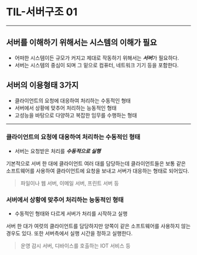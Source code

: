 # TIL-서버구조 01

---

## 서버를 이해하기 위해서는 시스템의 이해가 필요

- 어떠한 시스템이든 규모가 커지고 제대로 작동하기 위해서는 ***서버***가 필요하다.
- 서버는 시스템의 중심이 되며 그 밑으로 컴퓨터, 네트워크 기기 등을 포함한다.

## 서버의 이용형태 3가지

- 클라이언트의 요청에 대응하여 처리하는 수동적인 형태
- 서버에서 상황에 맞추어 처리하는 능동적인 형태
- 고성능을 바탕으로 다양하고 복잡한 임무를 수행하는 형태

---

### 클라이언트의 요청에 대응하여 처리하는 수동적인 형태

- 서버는 요청받은 처리를 ***수동적으로 실행***

기본적으로 서버 한 대에 클라이언트 여러 대를 담당하는데 클라이언트들은 보통 같은 소프트웨어를 사용하여 클라이언트에 요청을 보내고 서버가 대응하는 형태로 되어있다.

> 파일이나 웹 서버, 이메일 서버, 프린트 서버 등

### 서버에서 상황에 맞추어 처리하는 능동적인 형태

- 수동적인 형태와 다르게 서버가 처리를 시작하고 실행

서버 한 대가 여럿의 클라이언트를 담당하지만 양쪽이 같은 소프트웨어를 사용하지 않는 경우도 있다. 또한 서버측에서 실행 시간을 정하고 실행한다.

> 운영 감시 서버, 디바이스를 호출하는 IOT 서비스 등

